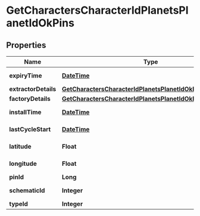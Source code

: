 
# GetCharactersCharacterIdPlanetsPlanetIdOkPins

## Properties
Name | Type | Description | Notes
------------ | ------------- | ------------- | -------------
**expiryTime** | [**DateTime**](DateTime.md) | expiry_time string |  [optional]
**extractorDetails** | [**GetCharactersCharacterIdPlanetsPlanetIdOkExtractorDetails**](GetCharactersCharacterIdPlanetsPlanetIdOkExtractorDetails.md) |  |  [optional]
**factoryDetails** | [**GetCharactersCharacterIdPlanetsPlanetIdOkFactoryDetails**](GetCharactersCharacterIdPlanetsPlanetIdOkFactoryDetails.md) |  |  [optional]
**installTime** | [**DateTime**](DateTime.md) | install_time string |  [optional]
**lastCycleStart** | [**DateTime**](DateTime.md) | last_cycle_start string |  [optional]
**latitude** | **Float** | latitude number | 
**longitude** | **Float** | longitude number | 
**pinId** | **Long** | pin_id integer | 
**schematicId** | **Integer** | schematic_id integer |  [optional]
**typeId** | **Integer** | type_id integer | 



